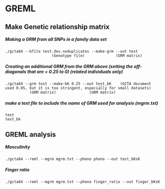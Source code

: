 # GREML

## Make Genetic relationship matrix


##### Making a GRM from all SNPs in a family data set 
```
./gcta64 --bfile test.dev.noduplicates --make-grm --out test
                     (Genotype file)              (GRM matrix)
```
##### Creating an additional GRM from the GRM above (setting the off-diagonals that are < 0.25 to 0) (related individuals only)
```
./gcta64 --grm test --make-bK 0.25 --out test_bK    (GCTA document used 0.05, but it is too stringent, especially for small datasets)
           (GRM matrix)               (GRM matrix)
```

##### make a text file to include the name of GRM used for analysis (mgrm.txt)
```
test
test_bk
```
## GREML analysis

##### Masculinity
```
./gcta64 --reml --mgrm mgrm.txt --pheno pheno --out test_bKsK
```

##### Finger ratio
```
./gcta64 --reml --mgrm mgrm.txt --pheno finger_ratio --out finger_bKsK
```
